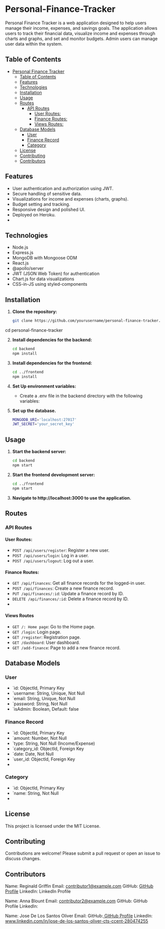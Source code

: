 # Personal-Finance-Tracker

Personal Finance Tracker is a web application designed to help users manage their income, expenses, and savings goals. The application allows users to track their financial data, visualize income and expenses through charts and graphs, and set and monitor budgets. Admin users can manage user data within the system.

## Table of Contents

- [Personal Finance Tracker](#personal-finance-tracker)
  - [Table of Contents](#table-of-contents)
  - [Features](#features)
  - [Technologies](#technologies)
  - [Installation](#installation)
  - [Usage](#usage)
  - [Routes](#routes)
    - [API Routes](#api-routes)
      - [User Routes:](#user-routes)
      - [Finance Routes:](#finance-routes)
      - [Views Routes:](#views-routes)
  - [Database Models](#database-models)
    - [User](#user)
    - [Finance Record](#finance-record)
    - [Category](#category)
  - [License](#license)
  - [Contributing](#contributing)
  - [Contributors](#contributors)
  
## Features

  - User authentication and authorization using JWT.
  - Secure handling of sensitive data.
  - Visualizations for income and expenses (charts, graphs).
  - Budget setting and tracking.
  - Responsive design and polished UI.
  - Deployed on Heroku.
  - 
## Technologies

  - Node.js
  - Express.js
  - MongoDB with Mongoose ODM
  - React.js
  - @apollo/server
  - JWT (JSON Web Token) for authentication
  - Chart.js for data visualizations
  - CSS-in-JS using styled-components

## Installation

1. **Clone the repository:**

   ```bash
   git clone https://github.com/yourusername/personal-finance-tracker.git
cd personal-finance-tracker
 

2. **Install dependencies for the backend:**

   ```bash
   cd backend
   npm install

3. **Install dependencies for the frontend:**

   ```bash
   cd ../frontend
   npm install

4. **Set Up environment variables:**

   - Create a .env file in the backend directory with the following variables:

5. **Set up the database.**
   
   ```bash
   MONGODB_URI='localhost:27017'
   JWT_SECRET='your_secret_key'

## Usage

1. **Start the backend server:**

   ```bash
   cd backend
   npm start

2. **Start the frontend development server:**

   ```bash
   cd ../frontend
   npm start

3. **Navigate to http://localhost:3000 to use the application.**

## Routes

### API Routes

#### User Routes:

- `POST /api/users/register`: Register a new user.
- `POST /api/users/login`: Log in a user.
- `POST /api/users/logout`: Log out a user.

#### Finance Routes:

- `GET /api/finances`: Get all finance records for the logged-in user.
- `POST /api/finances`: Create a new finance record.
- `PUT /api/finances/:id`: Update a finance record by ID.
- `DELETE /api/finances/:id`: Delete a finance record by ID.
- 
#### Views Routes

- `GET /: Home page`: Go to the Home page.
- `GET /login`: Login page.
- `GET /register`: Registration page.
- `GET /dashboard`: User dashboard.
- `GET /add-finance`: Page to add a new finance record.

## Database Models

### User

- `id: ObjectId, Primary Key
- `username: String, Unique, Not Null
- `email: String, Unique, Not Null
- `password: String, Not Null
- `isAdmin: Boolean, Default: false
  
### Finance Record

- `id: ObjectId, Primary Key
- `amount: Number, Not Null
- `type: String, Not Null (Income/Expense)
- `category_id: ObjectId, Foreign Key
- `date: Date, Not Null
- `user_id: ObjectId, Foreign Key
- 
### Category

- `id: ObjectId, Primary Key
- `name: String, Not Null
- 
## License

This project is licensed under the MIT License.

## Contributing

Contributions are welcome! Please submit a pull request or open an issue to discuss changes.

## Contributors

Name: Reginald Griffin
Email: contributor1@example.com
GitHub: [GitHub Profile](https://github.com/CntrolldSbstnce)
LinkedIn: LinkedIn Profile

Name: Anna Blount
Email: contributor2@example.com
GitHub: GitHub Profile
LinkedIn: 

Name: Jose De Los Santos Oliver
Email: 
GitHub:[ GitHub Profile](https://github.com/Vivinyu)
LinkedIn: www.linkedin.com/in/jose-de-los-santos-oliver-cts-ccent-280474255


